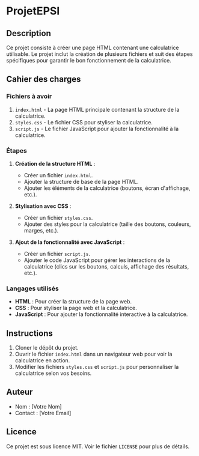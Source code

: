 # ProjetEPSI

## Description
Ce projet consiste à créer une page HTML contenant une calculatrice utilisable. Le projet inclut la création de plusieurs fichiers et suit des étapes spécifiques pour garantir le bon fonctionnement de la calculatrice.

## Cahier des charges

### Fichiers à avoir
1. `index.html` - La page HTML principale contenant la structure de la calculatrice.
2. `styles.css` - Le fichier CSS pour styliser la calculatrice.
3. `script.js` - Le fichier JavaScript pour ajouter la fonctionnalité à la calculatrice.

### Étapes
1. **Création de la structure HTML** :
   - Créer un fichier `index.html`.
   - Ajouter la structure de base de la page HTML.
   - Ajouter les éléments de la calculatrice (boutons, écran d'affichage, etc.).

2. **Stylisation avec CSS** :
   - Créer un fichier `styles.css`.
   - Ajouter des styles pour la calculatrice (taille des boutons, couleurs, marges, etc.).

3. **Ajout de la fonctionnalité avec JavaScript** :
   - Créer un fichier `script.js`.
   - Ajouter le code JavaScript pour gérer les interactions de la calculatrice (clics sur les boutons, calculs, affichage des résultats, etc.).

### Langages utilisés
- **HTML** : Pour créer la structure de la page web.
- **CSS** : Pour styliser la page web et la calculatrice.
- **JavaScript** : Pour ajouter la fonctionnalité interactive à la calculatrice.

## Instructions
1. Cloner le dépôt du projet.
2. Ouvrir le fichier `index.html` dans un navigateur web pour voir la calculatrice en action.
3. Modifier les fichiers `styles.css` et `script.js` pour personnaliser la calculatrice selon vos besoins.

## Auteur
- Nom : [Votre Nom]
- Contact : [Votre Email]

## Licence
Ce projet est sous licence MIT. Voir le fichier `LICENSE` pour plus de détails.